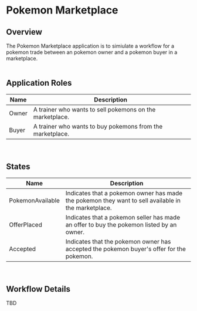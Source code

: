 Pokemon Marketplace
====================================================================

Overview 
---------

The Pokemon Marketplace application is to simiulate a workflow for a pokemon trade 
between an pokemon owner and a pokemon buyer in a marketplace.  
<br />

Application Roles 
------------------
| Name                   | Description                                       |
|------------------------|---------------------------------------------------|
|Owner |A trainer who wants to sell pokemons on the marketplace. |
|Buyer |A trainer who wants to buy pokemons from the marketplace. |

<br />

States 
-------

| Name                   | Description                                       |
|------------------------|---------------------------------------------------|
|PokemonAvailable |Indicates that a pokemon owner has made the pokemon they want to sell available in the marketplace. 
|OfferPlaced |Indicates that a pokemon seller has made an offer to buy the pokemon listed by an owner. 
|Accepted |Indicates that the pokemon owner has accepted the pokemon buyer's offer for the pokemon. 

<br />

Workflow Details
----------------
TBD
